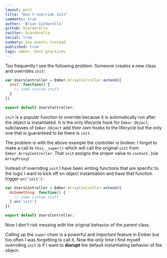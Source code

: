 ```yaml
---
layout: post
title: "Don't override init"
comments: true
author: 'Brian Cardarella'
github: bcardarella
twitter: bcardarella
social: true
summary: Use events instead
published: true
tags: ember, best practices
---
```


Too frequently I see the following problem. Someone creates a new
class and overrides `init`:

```javascript
var UsersController = Ember.ArrayController.extend({
  init: function() {
    // some custom stuff
  }
})

export default UsersController;
```

`init` is a popular function to override because it is automatically run
after the object is instantiated. It is the only lifecycle hook for
`Ember.Object`, subclasses of `Ember.Object` add their own hooks to the
lifecycle but the only one that is guaranteed to be there is `init`.

The problem is with the above example
the controller is broken. I forgot to make a call to `this._super()`
which will call the original `init` from `Ember.ArrayController`. That
`init` assigns the proper value to `content`. (via `ArrayProxy`)

Instead of overriding `init` I have been writing functions that are
specific to the logic I want to kick off on object instantiation and
have that function trigger `on('init')`:

```javascript
var UsersController = Ember.ArrayController.extend({
  doSomething: function() {
    // some custom stuff
  }.on('init')
})

export default UsersController;
```

Now I don't risk messing with the original behavior of the parent class.

Calling up the `super` chain is a powerful and important feature in
Ember but too often I was forgetting to call it. Now the only time I find
myself overriding `init` is if I want to **disrupt** the default instantiating
behavior of the object.
